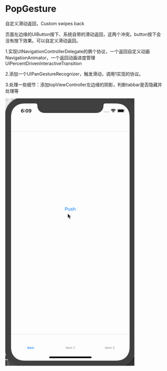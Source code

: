# PopGesture
自定义滑动返回，Custom swipes back

页面左边缘的UIButton按下、系统自带的滑动返回，这两个冲突。button按下会没有按下效果。可以自定义滑动返回。

1.实现UINavigationControllerDelegate的俩个协议，一个返回自定义动画NavigationAnimator，一个返回动画进度管理UIPercentDrivenInteractiveTransition

2.添加一个UIPanGestureRecognizer，触发滑动，调用1实现的协议。

3.处理一些细节：添加topViewController左边缘的阴影，判断tabbar是否隐藏并处理等

![image](https://github.com/liuyongfa/PopGesture/blob/master/Untitled.gif)
